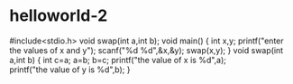 # helloworld-2 
#include<stdio.h> 
void swap(int a,int b); 
void main() 
{ 
int x,y; 
printf("enter the values of x and y"); 
scanf("%d %d",&x,&y); 
swap(x,y); 
} 
void swap(int a,int b) 
{ 
int c=a; 
a=b; 
b=c; 
printf("the value of x is %d",a);  
printf("the value of y is %d",b); 
}

